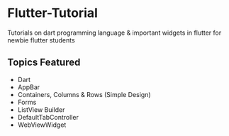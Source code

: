 # Flutter-Tutorial

Tutorials on dart programming language & important widgets in flutter for newbie flutter students

## Topics Featured
* Dart
* AppBar
* Containers, Columns & Rows (Simple Design)
* Forms
* ListView Builder
* DefaultTabController
* WebViewWidget

